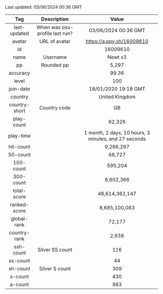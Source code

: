 Last updated: <!-- osu-last-updated -->03/06/2024 00:36 GMT<!-- osu-last-updated -->

|      Tag      |          Description           |                                              Value                                               |
| :-----------: | :----------------------------: | :----------------------------------------------------------------------------------------------: |
| last-updated  | When was osu-profile last run? |                <!-- osu-last-updated -->03/06/2024 00:36 GMT<!-- osu-last-updated -->                |
|    avatar     |         URL of avatar          |                 <!-- osu-avatar -->https://a.ppy.sh/16009610<!-- osu-avatar -->                  |
|      id       |                                |                              <!-- osu-id -->16009610<!-- osu-id -->                              |
|     name      |            Username            |                            <!-- osu-name -->Newt x3<!-- osu-name -->                             |
|      pp       |           Rounded pp           |                               <!-- osu-pp -->5,297<!-- osu-pp -->                                |
|   accuracy    |                                |                         <!-- osu-accuracy -->99.36<!-- osu-accuracy -->                          |
|     level     |                                |                             <!-- osu-level -->100<!-- osu-level -->                              |
|   join-date   |                                |                   <!-- osu-join-date -->18/01/2020 19:18 GMT<!-- osu-join-date -->                   |
|    country    |                                |                      <!-- osu-country -->United Kingdom<!-- osu-country -->                      |
| country-short |          Country code          |                      <!-- osu-country-short -->GB<!-- osu-country-short -->                      |
|  play-count   |                                |                       <!-- osu-play-count -->62,326<!-- osu-play-count -->                       |
|   play-time   |                                | <!-- osu-play-time -->1 month, 2 days, 10 hours, 3 minutes, and 27 seconds<!-- osu-play-time --> |
|   hit-count   |                                |                      <!-- osu-hit-count -->9,266,297<!-- osu-hit-count -->                       |
|   50-count    |                                |                         <!-- osu-50-count -->68,727<!-- osu-50-count -->                         |
|   100-count   |                                |                       <!-- osu-100-count -->595,204<!-- osu-100-count -->                        |
|   300-count   |                                |                      <!-- osu-300-count -->8,602,366<!-- osu-300-count -->                       |
|  total-score  |                                |                  <!-- osu-total-score -->48,614,362,147<!-- osu-total-score -->                  |
| ranked-score  |                                |                 <!-- osu-ranked-score -->8,685,100,083<!-- osu-ranked-score -->                  |
|  global-rank  |                                |                      <!-- osu-global-rank -->72,177<!-- osu-global-rank -->                      |
| country-rank  |                                |                     <!-- osu-country-rank -->2,638<!-- osu-country-rank -->                      |
|   ssh-count   |        Silver SS count         |                         <!-- osu-ssh-count -->116<!-- osu-ssh-count -->                          |
|   ss-count    |                                |                           <!-- osu-ss-count -->44<!-- osu-ss-count -->                           |
|   sh-count    |         Silver S count         |                          <!-- osu-sh-count -->309<!-- osu-sh-count -->                           |
|    s-count    |                                |                           <!-- osu-s-count -->430<!-- osu-s-count -->                            |
|    a-count    |                                |                           <!-- osu-a-count -->983<!-- osu-a-count -->                            |
